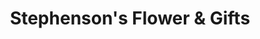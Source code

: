 ---
title: "Stephenson's Flower & Gifts"
url: /harrisburg/stephensons-flower-und-gifts/
shop: Blumen
---